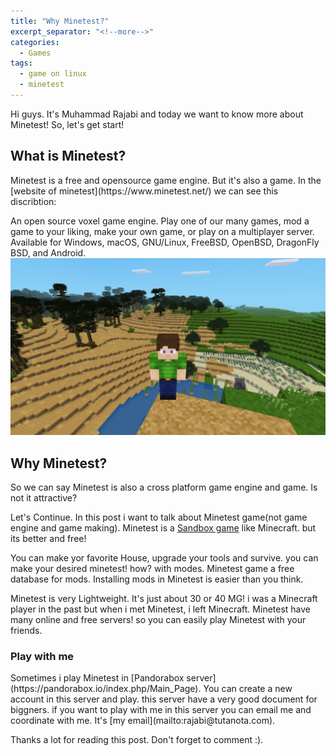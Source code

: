 ```yaml
---
title: "Why Minetest?"
excerpt_separator: "<!--more-->"
categories:
  - Games
tags:
  - game on linux
  - minetest
---
```

Hi guys. It's Muhammad Rajabi and today we want to know more about Minetest!
So, let's get start!
<h2>What is Minetest?</h2>
Minetest is a free and opensource game engine. But it's also a game. In the [website of minetest](https://www.minetest.net/) we can see this discribtion:

 An open source voxel game engine. Play one of our many games, mod a game to your liking, make your own game, or play on a multiplayer server. Available for Windows, macOS, GNU/Linux, FreeBSD, OpenBSD, DragonFly BSD, and Android. 
![image](https://github.com/liberepen/liberepen.github.io/raw/master/assets/images/minetest.jpg)
<h2>Why Minetest?</h2>
So we can say Minetest is also a cross platform game engine and game. Is not it attractive?

Let's Continue. In this post i want to talk about Minetest game(not game engine and game making). Minetest is a [Sandbox game](https://en.wikipedia.org/wiki/Sandbox_game) like Minecraft. but its better and free!

You can make yor favorite House, upgrade your tools and survive. you can make your desired minetest! how? with modes. Minetest game a free database for mods. Installing mods in Minetest is easier than you think. 

Minetest is very Lightweight. It's just about 30 or 40 MG! i was a Minecraft player in the past but when i met Minetest, i left Minecraft. 
Minetest have many online and free servers! so you can easily play Minetest with your friends.

<h3>Play with me</h3> 
Sometimes i play Minetest in [Pandorabox server](https://pandorabox.io/index.php/Main_Page). You can create a new account in this server and play. this server have a very good document for biggners.
if you want to play with me in this server you can email me and coordinate with me. It's [my email](mailto:rajabi@tutanota.com).

Thanks a lot for reading this post. Don't forget to comment :).
